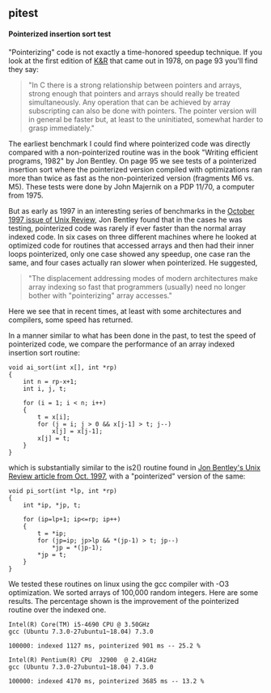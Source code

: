 ## pitest
#### Pointerized insertion sort test

"Pointerizing" code is not exactly a time-honored speedup technique. If you look at the first edition of [K&R](https://archive.org/details/TheCProgrammingLanguageFirstEdition) that came out in 1978, on page 93 you'll find they say:

> "In C there is a strong relationship between pointers and arrays, strong enough that pointers and arrays should really be treated simultaneously. Any operation that can be achieved by array subscripting can also be done with pointers. The pointer version will in general be faster but, at least to the uninitiated, somewhat harder to grasp immediately."

The earliest benchmark I could find where pointerized code was directly compared with a non-pointerized routine was in the book "Writing efficient programs, 1982" by Jon Bentley. On page 95 we see tests of a pointerized insertion sort where the pointerized version compiled with optimizations ran more than twice as fast as the non-pointerized version (fragments M6 vs. M5). These tests were done by John Majernik on a PDP 11/70, a computer from 1975.

But as early as 1997 in an interesting series of benchmarks in the [October 1997 issue of Unix Review](http://web.archive.org/web/20010509103120/http://www.unixreview.com/articles/1997/9710/9710expbi/expbi.htm), Jon Bentley found that in the cases he was testing, pointerized code was rarely if ever faster than the normal array indexed code. In six cases on three different machines where he looked at optimized code for routines that accessed arrays and then had their inner loops pointerized, only one case showed any speedup, one case ran the same, and four cases actually ran slower when pointerized. He suggested, 

> "The displacement addressing modes of modern architectures make array indexing so fast that programmers (usually) need no longer bother with "pointerizing" array accesses."

Here we see that in recent times, at least with some architectures and compilers, some speed has returned.

In a manner similar to what has been done in the past, to test the speed of pointerized code, we compare the performance of an array indexed insertion sort routine:

    void ai_sort(int x[], int *rp)
    { 
        int n = rp-x+1;
        int i, j, t;
 
        for (i = 1; i < n; i++) 
        {
            t = x[i];
            for (j = i; j > 0 && x[j-1] > t; j--)
                x[j] = x[j-1];
            x[j] = t;
        }
    }
    
which is substantially similar to the is2() routine found in [Jon Bentley's Unix Review article from Oct. 1997](http://web.archive.org/web/20010509103120/http://www.unixreview.com/articles/1997/9710/9710expbi/expbi.htm), with a "pointerized" version of the same:

    void pi_sort(int *lp, int *rp)
    {
        int *ip, *jp, t;
    
        for (ip=lp+1; ip<=rp; ip++)
        {
            t = *ip;
            for (jp=ip; jp>lp && *(jp-1) > t; jp--)
                *jp = *(jp-1);
            *jp = t;
        }
    }

We tested these routines on linux using the gcc compiler with -O3 optimization. We sorted arrays of 100,000 random integers. Here are some results. The percentage shown is the improvement of the pointerized routine over the indexed one.

    Intel(R) Core(TM) i5-4690 CPU @ 3.50GHz
    gcc (Ubuntu 7.3.0-27ubuntu1~18.04) 7.3.0

    100000: indexed 1127 ms, pointerized 901 ms -- 25.2 %

    Intel(R) Pentium(R) CPU  J2900  @ 2.41GHz
    gcc (Ubuntu 7.3.0-27ubuntu1~18.04) 7.3.0

    100000: indexed 4170 ms, pointerized 3685 ms -- 13.2 %


